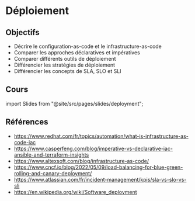 # Déploiement

## Objectifs

- Décrire le configuration-as-code et le infrastructure-as-code
- Comparer les approches déclaratives et impératives
- Comparer différents outils de déploiement
- Différencier les stratégies de déploiement
- Différencier les concepts de SLA, SLO et SLI

## Cours

import Slides from "@site/src/pages/slides/deployment";

<Slides embedded />

## Références

- https://www.redhat.com/fr/topics/automation/what-is-infrastructure-as-code-iac
- https://www.casperfeng.com/blog/imperative-vs-declarative-iac-ansible-and-terraform-insights
- https://www.altexsoft.com/blog/infrastructure-as-code/
- https://www.cncf.io/blog/2022/05/09/load-balancing-for-blue-green-rolling-and-canary-deployment/
- https://www.atlassian.com/fr/incident-management/kpis/sla-vs-slo-vs-sli
- https://en.wikipedia.org/wiki/Software_deployment
